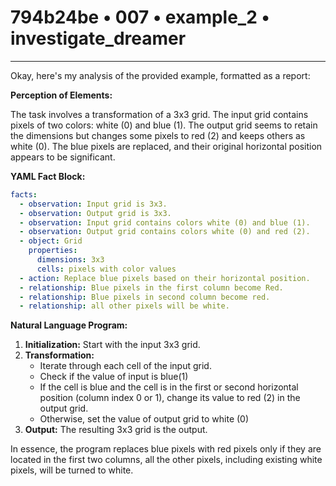 # 794b24be • 007 • example_2 • investigate_dreamer

---
Okay, here's my analysis of the provided example, formatted as a report:

**Perception of Elements:**

The task involves a transformation of a 3x3 grid. The input grid contains pixels of two colors: white (0) and blue (1). The output grid seems to retain the dimensions but changes some pixels to red (2) and keeps others as white (0). The blue pixels are replaced, and their original horizontal position appears to be significant.

**YAML Fact Block:**



```yaml
facts:
  - observation: Input grid is 3x3.
  - observation: Output grid is 3x3.
  - observation: Input grid contains colors white (0) and blue (1).
  - observation: Output grid contains colors white (0) and red (2).
  - object: Grid
    properties:
      dimensions: 3x3
      cells: pixels with color values
  - action: Replace blue pixels based on their horizontal position.
  - relationship: Blue pixels in the first column become Red.
  - relationship: Blue pixels in second column become red.
  - relationship: all other pixels will be white.
```



**Natural Language Program:**

1.  **Initialization:** Start with the input 3x3 grid.
2.  **Transformation:**
    *   Iterate through each cell of the input grid.
    *   Check if the value of input is blue(1)
    *   If the cell is blue and the cell is in the first or second horizontal position (column index 0 or 1), change its value to red (2) in the output grid.
    *   Otherwise, set the value of output grid to white (0)
3.  **Output:** The resulting 3x3 grid is the output.

In essence, the program replaces blue pixels with red pixels only if they are located in the first two columns, all the other pixels, including existing white pixels, will be turned to white.


